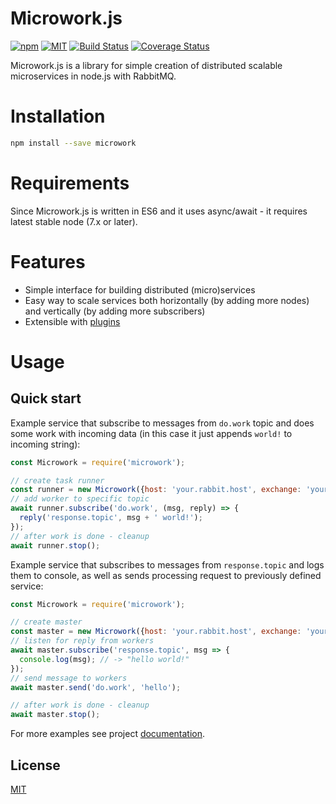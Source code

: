 # Microwork.js

[![npm](https://img.shields.io/npm/v/microwork.svg)](https://www.npmjs.com/package/microwork)
[![MIT](https://img.shields.io/npm/l/microwork.svg)](http://opensource.org/licenses/MIT)
[![Build Status](https://travis-ci.org/yamalight/microwork.svg?branch=master)](https://travis-ci.org/yamalight/microwork)
[![Coverage Status](https://coveralls.io/repos/github/yamalight/microwork/badge.svg?branch=master)](https://coveralls.io/github/yamalight/microwork?branch=master)

Microwork.js is a library for simple creation of distributed scalable microservices in node.js with RabbitMQ.

# Installation

```sh
npm install --save microwork
```

# Requirements

Since Microwork.js is written in ES6 and it uses async/await - it requires latest stable node (7.x or later).

# Features

- Simple interface for building distributed (micro)services
- Easy way to scale services both horizontally (by adding more nodes) and vertically (by adding more subscribers)
- Extensible with [plugins](docs/Plugins.md)

# Usage

## Quick start

Example service that subscribe to messages from `do.work` topic and does some work with incoming data (in this case it just appends `world!` to incoming string):

```js
const Microwork = require('microwork');

// create task runner
const runner = new Microwork({host: 'your.rabbit.host', exchange: 'your.exchange'});
// add worker to specific topic
await runner.subscribe('do.work', (msg, reply) => {
  reply('response.topic', msg + ' world!');
});
// after work is done - cleanup
await runner.stop();
```

Example service that subscribes to messages from `response.topic` and logs them to console, as well as sends processing request to previously defined service:

```js
const Microwork = require('microwork');

// create master
const master = new Microwork({host: 'your.rabbit.host', exchange: 'your.exchange'});
// listen for reply from workers
await master.subscribe('response.topic', msg => {
  console.log(msg); // -> "hello world!"
});
// send message to workers
await master.send('do.work', 'hello');

// after work is done - cleanup
await master.stop();
```

For more examples see project [documentation](docs/README.md).

## License

[MIT](http://www.opensource.org/licenses/mit-license)
